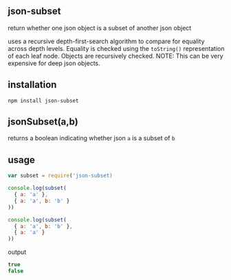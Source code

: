 ## json-subset
return whether one json object is a subset of another json object

uses a recursive depth-first-search algorithm to compare for equality across depth levels.
Equality is checked using the `toString()` representation of each leaf node. Objects are recursively checked.
NOTE: This can be very expensive for deep json objects.

## installation
    npm install json-subset

## jsonSubset(a,b)
returns a boolean indicating whether json `a` is a subset of `b`

## usage
```javascript
var subset = require('json-subset)

console.log(subset(
  { a: 'a' },
  { a: 'a', b: 'b' }
))

console.log(subset(
  { a: 'a', b: 'b' },
  { a: 'a' }
))
```
output
```javascript
true
false
```
